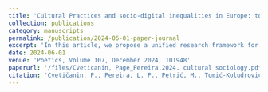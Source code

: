 ```yaml
---
title: 'Cultural Practices and socio-digital inequalities in Europe: towards a unified research framework in cultural participation studies'
collection: publications
category: manuscripts
permalink: /publication/2024-06-01-paper-journal
excerpt: 'In this article, we propose a unified research framework for studying the impact of social and digital inequalities on four types of cultural practices: offline art-related practices, offline everyday cultural practices, online art-related practices, and online everyday cultural practices. In contrast to the research traditions that study them separately, we argue that the subject of further research should be the interplay between cultural practices in offline and online domains and that the impact of social and digital inequalities on cultural participation should be studied jointly. Based on empirical evidence from a large-scale research project carried out in nine European countries, we demonstrate the benefits of sidestepping what we see as a strange disconnect between the research traditions studying cultural practices and inequalities in the offline and online spheres separately. The results of our research show that only the inclusion of online and everyday cultural practices in the analysis does justice to the complexity of contemporary cultural participation and its relation to what we refer to as socio-digital inequalities.'
date: 2024-06-01
venue: 'Poetics, Volume 107, December 2024, 101948'
paperurl: '/files/Cveticanin, Page_Pereira.2024. cultural sociology.pdf'
citation: 'Cvetičanin, P., Pereira, L. P., Petrić, M., Tomić-Koludrović, I., Lebaron, F., & Zdravković, Ž. (2024). Cultural Practices and Socio-Digital Inequalities in Europe: Towards a Unified Research Framework in Cultural Participation Studies. Cultural Sociology, 19(3), 326-349.'
---
```

